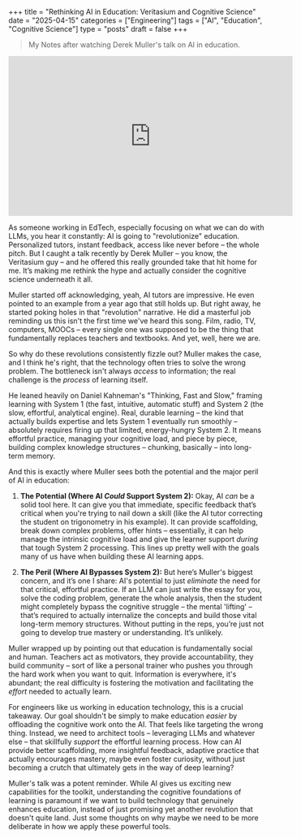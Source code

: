 +++
title = "Rethinking AI in Education: Veritasium and Cognitive Science"
date = "2025-04-15"
categories = ["Engineering"]
tags = ["AI", "Education", "Cognitive Science"]
type = "posts"
draft = false
+++

> My Notes after watching Derek Muller's talk on AI in education.

<iframe width="560" height="315" src="https://www.youtube.com/embed/0xS68sl2D70?si=n1B0iyg7b0r-NBf7" title="YouTube video player" frameborder="0" allow="accelerometer; autoplay; clipboard-write; encrypted-media; gyroscope; picture-in-picture; web-share" referrerpolicy="strict-origin-when-cross-origin" allowfullscreen></iframe>

As someone working in EdTech, especially focusing on what we can do with LLMs, you hear it constantly: AI is going to "revolutionize" education. Personalized tutors, instant feedback, access like never before – the whole pitch. But I caught a talk recently by Derek Muller – you know, the Veritasium guy – and he offered this really grounded take that hit home for me. It’s making me rethink the hype and actually consider the cognitive science underneath it all.

Muller started off acknowledging, yeah, AI tutors are impressive. He even pointed to an example from a year ago that still holds up. But right away, he started poking holes in that "revolution" narrative. He did a masterful job reminding us this isn't the first time we've heard this song. Film, radio, TV, computers, MOOCs – every single one was supposed to be the thing that fundamentally replaces teachers and textbooks. And yet, well, here we are.

So why do these revolutions consistently fizzle out? Muller makes the case, and I think he's right, that the technology often tries to solve the wrong problem. The bottleneck isn't always _access_ to information; the real challenge is the _process_ of learning itself.

He leaned heavily on Daniel Kahneman's "Thinking, Fast and Slow," framing learning with System 1 (the fast, intuitive, automatic stuff) and System 2 (the slow, effortful, analytical engine). Real, durable learning – the kind that actually builds expertise and lets System 1 eventually run smoothly – absolutely requires firing up that limited, energy-hungry System 2. It means effortful practice, managing your cognitive load, and piece by piece, building complex knowledge structures – chunking, basically – into long-term memory.

And this is exactly where Muller sees both the potential and the major peril of AI in education:

1.  **The Potential (Where AI _Could_ Support System 2):** Okay, AI _can_ be a solid tool here. It can give you that immediate, specific feedback that’s critical when you're trying to nail down a skill (like the AI tutor correcting the student on trigonometry in his example). It can provide scaffolding, break down complex problems, offer hints – essentially, it can help manage the intrinsic cognitive load and give the learner support _during_ that tough System 2 processing. This lines up pretty well with the goals many of us have when building these AI learning apps.

2.  **The Peril (Where AI Bypasses System 2):** But here’s Muller's biggest concern, and it’s one I share: AI's potential to just _eliminate_ the need for that critical, effortful practice. If an LLM can just write the essay for you, solve the coding problem, generate the whole analysis, then the student might completely bypass the cognitive struggle – the mental 'lifting' – that’s required to actually internalize the concepts and build those vital long-term memory structures. Without putting in the reps, you’re just not going to develop true mastery or understanding. It’s unlikely.

Muller wrapped up by pointing out that education is fundamentally social and human. Teachers act as motivators, they provide accountability, they build community – sort of like a personal trainer who pushes you through the hard work when you want to quit. Information is everywhere, it's abundant; the real difficulty is fostering the motivation and facilitating the _effort_ needed to actually learn.

For engineers like us working in education technology, this is a crucial takeaway. Our goal shouldn't be simply to make education _easier_ by offloading the cognitive work onto the AI. That feels like targeting the wrong thing. Instead, we need to architect tools – leveraging LLMs and whatever else – that skillfully _support_ the effortful learning process. How can AI provide better scaffolding, more insightful feedback, adaptive practice that actually encourages mastery, maybe even foster curiosity, without just becoming a crutch that ultimately gets in the way of deep learning?

Muller's talk was a potent reminder. While AI gives us exciting new capabilities for the toolkit, understanding the cognitive foundations of learning is paramount if we want to build technology that genuinely enhances education, instead of just promising yet another revolution that doesn't quite land. Just some thoughts on why maybe we need to be more deliberate in how we apply these powerful tools.
